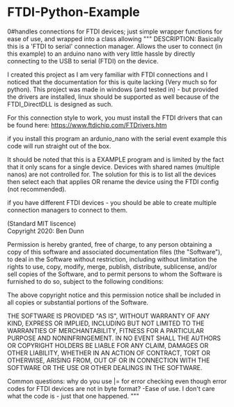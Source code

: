 # FTDI-Python-Example
0#handles connections for FTDI devices; just simple wrapper functions for ease of use, and wrapped into a class allowing
"""
DESCRIPTION: Basically this is a 'FTDI to serial' connection manager. Allows the user to connect (in this example)
to an arduino nano with very little hassle by directly connecting to the USB to serial (FTDI) on the device.  

I created this project as I am very familiar with FTDI connections and I noticed that the documentation for this 
is quite lacking (Very much so for python). This project was made in windows (and tested in) - but provided 
the drivers are installed, linux should be supported as well because of the FTDI_DirectDLL is designed as such.

For this connection style to work, you must install the FTDI drivers that can be found here: 
https://www.ftdichip.com/FTDrivers.htm

if you install this program an ardunio_nano with the serial event example this code will run straight out of the box.

It should be noted that this is a EXAMPLE program and is limited by the fact that it only scans for a single device.
Devices with shared names (multiple nanos) are not controlled for. The solution for this is to list all the devices 
then select each that applies OR rename the device using the FTDI config (not recommended). 

if you have different FTDI devices - you should be able to create multiple connection managers to connect to them. 

(Standard MIT liscence)  
Copyright 2020: Ben Dunn 

Permission is hereby granted, free of charge, to any person obtaining a copy of this software and associated 
documentation files (the "Software"), to deal in the Software without restriction, including without limitation 
the rights to use, copy, modify, merge, publish, distribute, sublicense, and/or sell copies of the Software, and to 
permit persons to whom the Software is furnished to do so, subject to the following conditions:

The above copyright notice and this permission notice shall be included in all copies or substantial portions of the 
Software.

THE SOFTWARE IS PROVIDED "AS IS", WITHOUT WARRANTY OF ANY KIND, EXPRESS OR IMPLIED, INCLUDING BUT NOT LIMITED 
TO THE WARRANTIES OF MERCHANTABILITY, FITNESS FOR A PARTICULAR PURPOSE AND NONINFRINGEMENT. IN NO EVENT SHALL THE 
AUTHORS OR COPYRIGHT HOLDERS BE LIABLE FOR ANY CLAIM, DAMAGES OR OTHER LIABILITY, WHETHER IN AN ACTION OF CONTRACT, 
TORT OR OTHERWISE, ARISING FROM, OUT OF OR IN CONNECTION WITH THE SOFTWARE OR THE USE OR OTHER DEALINGS IN THE 
SOFTWARE.

Common questions:
why do you use |= for error checking even though error codes for FTDI devices are not in byte format? 
-Ease of use. I don't care what the code is - just that one happened. 
"""